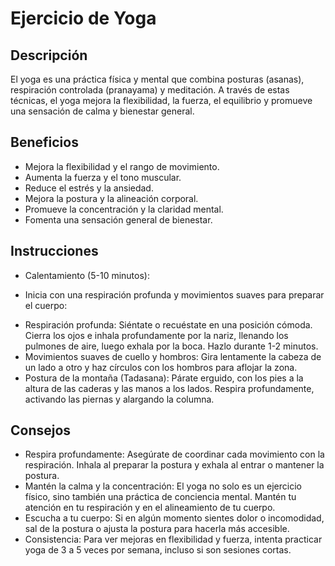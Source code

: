 # Ejercicio de Yoga

## Descripción
El yoga es una práctica física y mental que combina posturas (asanas), respiración controlada (pranayama) y meditación. A través de estas técnicas, el yoga mejora la flexibilidad, la fuerza, el equilibrio y promueve una sensación de calma y bienestar general.

## Beneficios
- Mejora la flexibilidad y el rango de movimiento.
- Aumenta la fuerza y el tono muscular.
- Reduce el estrés y la ansiedad.
- Mejora la postura y la alineación corporal.
- Promueve la concentración y la claridad mental.
- Fomenta una sensación general de bienestar.

## Instrucciones
- Calentamiento (5-10 minutos):
* Inicia con una respiración profunda y movimientos suaves para preparar el cuerpo:

- Respiración profunda: Siéntate o recuéstate en una posición cómoda. Cierra los ojos e inhala profundamente por la nariz, llenando los pulmones de aire, luego exhala por la boca. Hazlo durante 1-2 minutos.
- Movimientos suaves de cuello y hombros: Gira lentamente la cabeza de un lado a otro y haz círculos con los hombros para aflojar la zona.
- Postura de la montaña (Tadasana): Párate erguido, con los pies a la altura de las caderas y las manos a los lados. Respira profundamente, activando las piernas y alargando la columna.

## Consejos
- Respira profundamente: Asegúrate de coordinar cada movimiento con la respiración. Inhala al preparar la postura y exhala al entrar o mantener la postura.
- Mantén la calma y la concentración: El yoga no solo es un ejercicio físico, sino también una práctica de conciencia mental. Mantén tu atención en tu respiración y en el alineamiento de tu cuerpo.
- Escucha a tu cuerpo: Si en algún momento sientes dolor o incomodidad, sal de la postura o ajusta la postura para hacerla más accesible.
- Consistencia: Para ver mejoras en flexibilidad y fuerza, intenta practicar yoga de 3 a 5 veces por semana, incluso si son sesiones cortas.











































